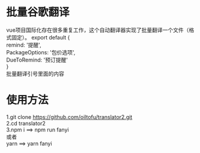 # 批量谷歌翻译
vue项目国际化存在很多重复工作，这个自动翻译器实现了批量翻译一个文件（格式固定）。
export default {  
  remind: '提醒',  
  PackageOptions: '包价选项',  
  DueToRemind: '预订提醒'  
}  
批量翻译引号里面的内容

# 使用方法
1.git clone https://github.com/oiltofu/translator2.git  
2.cd translator2  
3.npm i ==> npm run fanyi  
  或者  
  yarn ==> yarn fanyi  